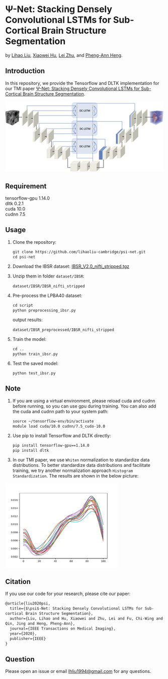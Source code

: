 # Ψ-Net: Stacking Densely Convolutional LSTMs for Sub-Cortical Brain Structure Segmentation

by [Lihao Liu](http://lihaoliu-cambridge.github.io), [Xiaowei Hu](https://xw-hu.github.io/), [Lei Zhu](https://appsrv.cse.cuhk.edu.hk/~lzhu/), and [Pheng-Ann Heng](http://www.cse.cuhk.edu.hk/~pheng/1.html).  


## Introduction

In this repository, we provide the Tensorflow and DLTK implementation for our TMI paper [Ψ-Net: Stacking Densely Convolutional LSTMs for Sub-Cortical Brain Structure Segmentation](https://ieeexplore.ieee.org/document/9007625). 

<img src="https://github.com/lihaoliu-cambridge/lihaoliu-cambridge.github.io/blob/master/pic/papers/psi-net-network.png">  


## Requirement

tensorflow-gpu       1.14.0  
dltk                 0.2.1   
cuda                 10.0  
cudnn                7.5


## Usage

1. Clone the repository:

   ```shell
   git clone https://github.com/lihaoliu-cambridge/psi-net.git
   cd psi-net
   ```
   
2. Download the IBSR dataset: [IBSR_V2.0_nifti_stripped.tgz](https://www.nitrc.org/frs/?group_id=48)  
   
3. Unzip them in folder `dataset/IBSR`:

   `dataset/IBSR/IBSR_nifti_stripped`   
   
4. Pre-process the LPBA40 dataset:

   ```shell
   cd script
   python preprocessing_ibsr.py
   ```  
   
   output results:  
   
   `dataset/IBSR_preprocessed/IBSR_nifti_stripped`   
   
   
5. Train the model:
 
   ```shell
   cd ..
   python train_ibsr.py
   ```

6. Test the saved model:
 
   ```shell
   python test_ibsr.py 
   ```
   

## Note
1. If you are using a virtual environment, please reload cuda and cudnn before running, so you can use gpu during training. You can also add the cuda and cudnn path to your system path:

   ```shell
   source ~/tensorflow-env/bin/activate
   module load cuda/10.0 cudnn/7.5_cuda-10.0
   ```
   
2. Use pip to install Tensorflow and DLTK directly:

   ```shell
   pip install tensorflow-gpu==1.14.0
   pip install dltk
   ```
   
3. In our TMI paper, we use ``Whiten`` normalization to standardize data distributions. To better standardize data distributions and facilitate training, we try another normalization approach ``Histogram Standardization``. The results are shown in the below picture:

<img src="https://github.com/lihaoliu-cambridge/lihaoliu-cambridge.github.io/blob/master/pic/papers/psi-net-histogram_standardization.png" width="360"/>  


## Citation

If you use our code for your research, please cite our paper:

```
@article{liu2020psi,
  title={$\psi$-Net: Stacking Densely Convolutional LSTMs for Sub-cortical Brain Structure Segmentation},
  author={Liu, Lihao and Hu, Xiaowei and Zhu, Lei and Fu, Chi-Wing and Qin, Jing and Heng, Pheng-Ann},
  journal={IEEE Transactions on Medical Imaging},
  year={2020},
  publisher={IEEE}
}
```


## Question

Please open an issue or email lhliu1994@gmail.com for any questions.
